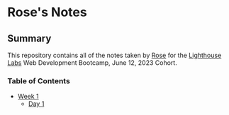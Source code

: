 # Rose's Notes

## Summary

This repository contains all of the notes taken by [Rose](https://github.com/rosennabs) for the [Lighthouse Labs](https://www.lighthouselabs.ca/) Web Development Bootcamp, June 12, 2023 Cohort.

### Table of Contents

- [Week 1](/Week_1)
  - [Day 1](/Week_1/Day_1/)
